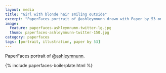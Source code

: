 ```yaml
---
layout: media
title: "Girl with blonde hair smiling outside"
excerpt: "PaperFaces portrait of @ashleymnunn drawn with Paper by 53 on an iPad."
image: 
  feature: paperfaces-ashleymnunn-twitter-lg.jpg
  thumb: paperfaces-ashleymnunn-twitter-150.jpg
category: paperfaces
tags: [portrait, illustration, paper by 53]
---
```


PaperFaces portrait of [@ashleymnunn](http://twitter.com/ashleymnunn).

{% include paperfaces-boilerplate.html %}